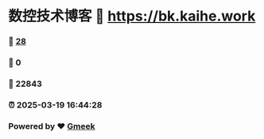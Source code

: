 # 数控技术博客 :link: https://bk.kaihe.work 
### :page_facing_up: [28](https://bk.kaihe.work/tag.html) 
### :speech_balloon: 0 
### :hibiscus: 22843 
### :alarm_clock: 2025-03-19 16:44:28 
### Powered by :heart: [Gmeek](https://github.com/Meekdai/Gmeek)

